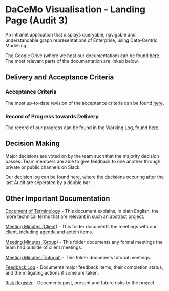 # DaCeMo Visualisation - Landing Page (Audit 3)
An intranet application that displays queryable, navigable and understandable graph representations of Enterprise, using Data-Centric Modelling. 

The Google Drive (where we host our documentation) can be found [here](https://drive.google.com/drive/folders/1WjYbFm8Bo-LiOVIUo5V1L1T3OA2NqrcU?usp=sharing). The most relevant parts of the documentation are linked below.

## Delivery and Acceptance Criteria
### Acceptance Criteria
The most up-to-date revision of the acceptance criteria can be found [here](https://docs.google.com/document/d/1SHdLQG55HGzwzkL80NOvoNet_rAlMJIhJWk7JNr0DqY/edit).

### Record of Progress towards Delivery
The record of our progress can be found in the Working Log, found [here](https://docs.google.com/spreadsheets/d/1Ld3Ziu2T2C4DCUQwo0_lre00Tai1cHAcKVvPsWi6pKw/edit?usp=sharing). 

## Decision Making
Major decisions are voted on by the team such that the majority decision passes. Team members are able to give feedback to one another through private or public channels on Slack. 

Our decision log can be found [here](https://docs.google.com/spreadsheets/d/1EneWYG5v-6rGUECUeu6oOnYsO89gEMKV7tpnSM3B5iY/edit?usp=sharing), where the decisions occuring after the last Audit are seperated by a double bar.

## Other Important Documentation
[Document of Terminology](https://docs.google.com/document/d/19JrKCgMfuFxC9UMiUddSILWQbrNAHK5QwYo9YHuVCq8/edit?usp=sharing) - This document explains, in plain English, the more technical terms that are relevant in such an abstract project. 

[Meeting Minutes (Client)](https://drive.google.com/drive/folders/1itF2R-CSuwl4ndsbM9IxND6fQgra1L-S?usp=sharing) - This folder documents the meetings with our client, including agenda and action items. 

[Meeting Minutes (Group)](https://drive.google.com/drive/folders/1_aV8nk1iTIEDQqXfpiLfJIt98wacqaNN?usp=sharing) - This folder documents any formal meetings the team had outside of client meetings.

[Meeting Minutes (Tutorial)](https://drive.google.com/drive/folders/1EVf0rtFta_mMU0YTYTKv01-1qXnByU2B?usp=sharing) - This folder documents tutorial meetings.

[Feedback Log](https://drive.google.com/drive/folders/18DwHCNWPbn7vS9Wgz2ojq_kGW4YRXe8o?usp=sharing) - Documents major feedback items, their completion status, and the mitigating actions if some are taken. 

[Risk Register](https://docs.google.com/spreadsheets/d/15cjk4GX-KaRftcOXZ484HYL_66S_gcOAmfIb_lHQ5MQ/edit?usp=sharing) - Documents past, present and future risks to the project.